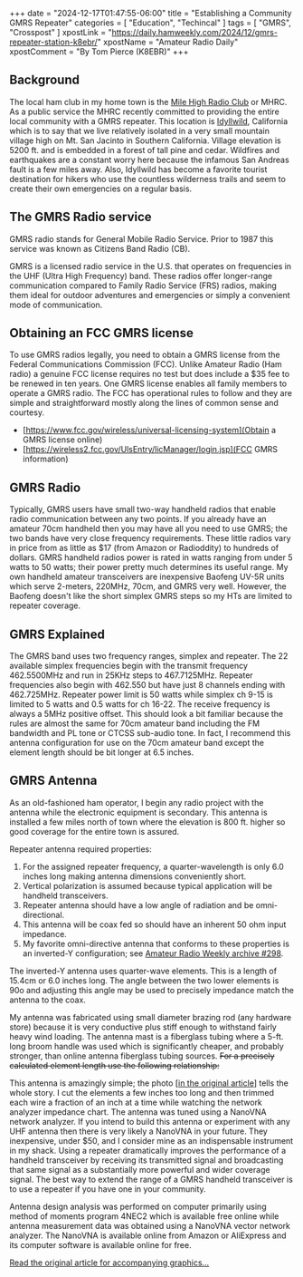 +++
date = "2024-12-17T01:47:55-06:00"
title = "Establishing a Community GMRS Repeater"
categories = [ "Education", "Techincal" ]
tags = [ "GMRS", "Crosspost" ]
xpostLink = "https://daily.hamweekly.com/2024/12/gmrs-repeater-station-k8ebr/"
xpostName = "Amateur Radio Daily"
xpostComment = "By Tom Pierce (K8EBR)"
+++
## Background

The local ham club in my home town is the
[Mile High Radio Club](https://milehighradioclub.org/) or MHRC.
As a public service the MHRC recently committed to providing the entire
local community with a GMRS repeater. This location is 
[Idyllwild](https://idyllwildcalifornia.com/hiking/),
California which is to say that we live relatively isolated in a very
small mountain village high on Mt. San Jacinto in Southern California.
Village elevation is 5200 ft. and is embedded in a forest of tall pine
and cedar. Wildfires and earthquakes are a constant worry here because
the infamous San Andreas fault is a few miles away. Also, Idyllwild has
become a favorite tourist destination for hikers who use the countless
wilderness trails and seem to create their own emergencies on a regular
basis.
<!--more-->

## The GMRS Radio service

GMRS radio stands for General Mobile Radio Service. Prior to 1987 this
service was known as Citizens Band Radio (CB).

GMRS is a licensed radio service in the U.S. that operates on
frequencies in the UHF (Ultra High Frequency) band. These radios offer
longer-range communication compared to Family Radio Service (FRS)
radios, making them ideal for outdoor adventures and emergencies or
simply a convenient mode of communication.

## Obtaining an FCC GMRS license

To use GMRS radios legally, you need to obtain a GMRS license from the
Federal Communications Commission (FCC). Unlike Amateur Radio (Ham
radio) a genuine FCC license requires no test but does include a $35 fee
to be renewed in ten years. One GMRS license enables all family members
to operate a GMRS radio. The FCC has operational rules to follow and
they are simple and straightforward mostly along the lines of common
sense and courtesy.

* [https://www.fcc.gov/wireless/universal-licensing-system](Obtain a GMRS license online)
* [https://wireless2.fcc.gov/UlsEntry/licManager/login.jsp](FCC GMRS information)

## GMRS Radio

Typically, GMRS users have small two-way handheld radios that enable
radio communication between any two points. If you already have an
amateur 70cm handheld then you may have all you need to use GMRS; the
two bands have very close frequency requirements. These little radios
vary in price from as little as $17 (from Amazon or Radioddity) to
hundreds of dollars. GMRS handheld radios power is rated in watts
ranging from under 5 watts to 50 watts; their power pretty much
determines its useful range. My own handheld amateur transceivers are
inexpensive Baofeng UV-5R units which serve 2-meters, 220MHz, 70cm, and
GMRS very well. However, the Baofeng doesn't like the short simplex GMRS
steps so my HTs are limited to repeater coverage. 

## GMRS Explained

The GMRS band uses two frequency ranges, simplex and repeater. The
22 available simplex frequencies begin with the transmit frequency
462.5500MHz and run in 25KHz steps to 467.7125MHz. Repeater frequencies
also begin with 462.550 but have just 8 channels ending with 462.725MHz.
Repeater power limit is 50 watts while simplex ch 9-15 is limited to
5 watts and 0.5 watts for ch 16-22. The receive frequency is always a
5MHz positive offset. This should look a bit familiar because the rules
are almost the same for 70cm amateur band including the FM bandwidth
and PL tone or CTCSS sub-audio tone. In fact, I recommend this antenna
configuration for use on the 70cm amateur band except the element length
should be bit longer at 6.5 inches. 

## GMRS Antenna

As an old-fashioned ham operator, I begin any radio project with the
antenna while the electronic equipment is secondary. This antenna is
installed a few miles north of town where the elevation is 800 ft.
higher so good coverage for the entire town is assured.

Repeater antenna required properties:

1. For the assigned repeater frequency, a quarter-wavelength is only 6.0 inches long making antenna dimensions conveniently short.
1. Vertical polarization is assumed because typical application will be handheld transceivers.
1. Repeater antenna should have a low angle of radiation and be omni-directional.
1. This antenna will be coax fed so should have an inherent 50 ohm input impedance.
1. My favorite omni-directive antenna that conforms to these properties is an inverted-Y configuration; see 
[Amateur Radio Weekly archive #298](https://hamweekly.com/archive/issues/amateur-radio-weekly-issue-298.html).

The inverted-Y antenna uses quarter-wave elements. This is a length of
15.4cm or 6.0 inches long. The angle between the two lower elements is
90o and adjusting this angle may be used to precisely impedance match
the antenna to the coax.

My antenna was fabricated using small diameter brazing rod (any hardware
store) because it is very conductive plus stiff enough to withstand
fairly heavy wind loading. The antenna mast is a fiberglass tubing where
a 5-ft. long broom handle was used which is significantly cheaper, and
probably stronger, than online antenna fiberglass tubing sources. ~~For a
precisely calculated element length use the following relationship:~~

This antenna is amazingly simple; the photo
[[in the original article](https://daily.hamweekly.com/2024/12/gmrs-repeater-station-k8ebr/)]
tells the whole story. I cut the elements a few inches too long and
then trimmed each wire a fraction of an inch at a time while watching
the network analyzer impedance chart. The antenna was tuned using
a NanoVNA network analyzer. If you intend to build this antenna or
experiment with any UHF antenna then there is very likely a NanoVNA in
your future. They inexpensive, under $50, and I consider mine as an
indispensable instrument in my shack. Using a repeater dramatically
improves the performance of a handheld transceiver by receiving its
transmitted signal and broadcasting that same signal as a substantially
more powerful and wider coverage signal. The best way to extend the
range of a GMRS handheld transceiver is to use a repeater if you have
one in your community.

Antenna design analysis was performed on computer primarily using method
of moments program 4NEC2 which is available free online while antenna
measurement data was obtained using a NanoVNA vector network analyzer.
The NanoVNA is available online from Amazon or AliExpress and its
computer software is available online for free.

[Read the original article for accompanying graphics...](https://daily.hamweekly.com/2024/12/gmrs-repeater-station-k8ebr/)
